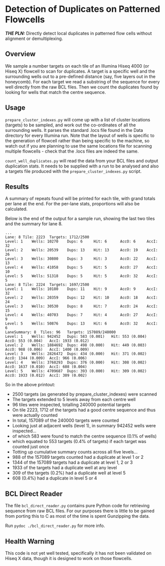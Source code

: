 Detection of Duplicates on Patterned Flowcells
==============================================

***THE PLN:*** Directly detect local duplicates in patterned flow cells without alignment or demultiplexing.

Overview
--------

We sample a number targets on each tile of an Illumina Hiseq 4000 (or Hiseq X) flowcell to scan for duplicates.  A target is a specific well and the surrounding wells out to a pre-defined distance (say, five layers out in the honeycomb).  For each target we read a substring of the sequence for every well directly from the raw BCL files.  Then we count the duplicates found by looking for wells that match the centre sequence.

Usage
-----

```prepare_cluster_indexes.py``` will come up with a list of cluster locations (targets) to be sampled, and work out the co-ordinates of all the surrounding wells.  It parses the standard .locs file found in the Data directory for every Illumina run.  Note that the layout of wells is specific to the generation of flowcell rather than being specific to the machine, so watch out if you are planning to use the same locations file for scanning multiple flowcells - check that the .locs files are indeed the same.

```count_well_duplicates.py``` will read the data from your BCL files and output duplication stats.  It needs to be supplied with a run to be analysed and also a targets file produced with the ```prepare_cluster_indexes.py``` script.

Results
-------

A summary of repeats found will be printed for each tile, with grand totals per lane at the end.  For the per-lane stats, proportions will also be calculated.

Below is the end of the output for a sample run, showing the last two tiles and the summary for lane 8.

    ...
    Lane: 8 Tile: 2223  Targets: 1712/2500
    Level: 1    Wells: 10270    Dups: 6     Hit: 6      AccO: 6     AccI: 32
    Level: 2    Wells: 20539    Dups: 13    Hit: 13     AccO: 19    AccI: 26
    Level: 3    Wells: 30800    Dups: 3     Hit: 3      AccO: 22    AccI: 13
    Level: 4    Wells: 41058    Dups: 5     Hit: 5      AccO: 27    AccI: 10
    Level: 5    Wells: 51318    Dups: 5     Hit: 5      AccO: 32    AccI: 5
    Lane: 8 Tile: 2224  Targets: 1697/2500
    Level: 1    Wells: 10180    Dups: 11    Hit: 9      AccO: 9     AccI: 32
    Level: 2    Wells: 20359    Dups: 12    Hit: 10     AccO: 18    AccI: 24
    Level: 3    Wells: 30530    Dups: 8     Hit: 7      AccO: 24    AccI: 15
    Level: 4    Wells: 40703    Dups: 7     Hit: 4      AccO: 27    AccI: 9
    Level: 5    Wells: 50876    Dups: 13    Hit: 6      AccO: 32    AccI: 6
    LaneSummary: 8  Tiles: 96   Targets: 157089/240000
    Level: 1    Wells: 942452   Dups: 583 (0.001)   Hit: 553 (0.004)    AccO: 553 (0.004)   AccI: 1933 (0.012)
    Level: 2    Wells: 1884692  Dups: 498 (0.000)   Hit: 449 (0.003)    AccO: 988 (0.006)   AccI: 1400 (0.009)
    Level: 3    Wells: 2826472  Dups: 434 (0.000)   Hit: 371 (0.002)    AccO: 1344 (0.009)  AccI: 966 (0.006)
    Level: 4    Wells: 3768293  Dups: 376 (0.000)   Hit: 308 (0.002)    AccO: 1637 (0.010)  AccI: 608 (0.004)
    Level: 5    Wells: 4709687  Dups: 393 (0.000)   Hit: 309 (0.002)    AccO: 1933 (0.012)  AccI: 309 (0.002)

So in the above printout:

* 2500 targets (as generated by prepare_cluster_indexes) were scanned
* The targets extended to 5 levels away from each centre well
* 96 tiles were inspected, totalling 240000 potential targets
* On tile 2223, 1712 of the targets had a good centre sequence and thus were actually counted
* In total, 157089 of the 240000 targets were counted
* Looking just at adjacent wells (level 1), in summary 942452 wells were inspected...
 * of which 583 were found to match the centre sequence (0.1% of wells)
 * which equated to 553 targets (0.4% of targets) if each target was counted just once
* Totting up cumulative summary counts across all five levels...
 * 988 of the 157089 targets counted had a duplicate at level 1 or 2
 * 1344 of the 157089 targets had a duplicate at level 1, 2 or 3
 * 1933 of the targets had a duplicate well at any level
 * 309 of the targets (0.2%) had a duplicate well at level 5
 * 608 (0.4%) had a duplicate in level 5 or 4

BCL Direct Reader
-----------------

The file ```bcl_direct_reader.py``` contains pure Python code for retrieving sequence from raw BCL files.  For our purposes there is little to be gained from porting this to C as most of the time is spent Gunzipping the data.

Run ```pydoc ./bcl_direct_reader.py``` for more info.

Health Warning
--------------

This code is not yet well tested, specifically it has not been validated on Hiseq X data, though it is designed to work on those flowcells.
